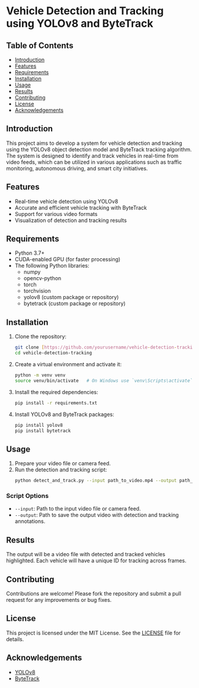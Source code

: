 # Vehicle Detection and Tracking using YOLOv8 and ByteTrack

## Table of Contents
- [Introduction](#introduction)
- [Features](#features)
- [Requirements](#requirements)
- [Installation](#installation)
- [Usage](#usage)
- [Results](#results)
- [Contributing](#contributing)
- [License](#license)
- [Acknowledgements](#acknowledgements)

## Introduction
This project aims to develop a system for vehicle detection and tracking using the YOLOv8 object detection model and ByteTrack tracking algorithm. The system is designed to identify and track vehicles in real-time from video feeds, which can be utilized in various applications such as traffic monitoring, autonomous driving, and smart city initiatives.

## Features
- Real-time vehicle detection using YOLOv8
- Accurate and efficient vehicle tracking with ByteTrack
- Support for various video formats
- Visualization of detection and tracking results

## Requirements
- Python 3.7+
- CUDA-enabled GPU (for faster processing)
- The following Python libraries:
  - numpy
  - opencv-python
  - torch
  - torchvision
  - yolov8 (custom package or repository)
  - bytetrack (custom package or repository)

## Installation
1. Clone the repository:
    ```bash
    git clone [https://github.com/yourusername/vehicle-detection-tracking.git](https://github.com/KevinElevenVN/Vehicle-Detection-and-Tracking-using-YOLOv8.git)
    cd vehicle-detection-tracking
    ```

2. Create a virtual environment and activate it:
    ```bash
    python -m venv venv
    source venv/bin/activate   # On Windows use `venv\Scripts\activate`
    ```

3. Install the required dependencies:
    ```bash
    pip install -r requirements.txt
    ```

4. Install YOLOv8 and ByteTrack packages:
    ```bash
    pip install yolov8
    pip install bytetrack
    ```

## Usage
1. Prepare your video file or camera feed.
2. Run the detection and tracking script:
    ```bash
    python detect_and_track.py --input path_to_video.mp4 --output path_to_output.mp4
    ```

### Script Options
- `--input`: Path to the input video file or camera feed.
- `--output`: Path to save the output video with detection and tracking annotations.

## Results
The output will be a video file with detected and tracked vehicles highlighted. Each vehicle will have a unique ID for tracking across frames.

## Contributing
Contributions are welcome! Please fork the repository and submit a pull request for any improvements or bug fixes.

## License
This project is licensed under the MIT License. See the [LICENSE](LICENSE) file for details.

## Acknowledgements
- [YOLOv8](https://github.com/ultralytics/yolov8)
- [ByteTrack](https://github.com/ifzhang/ByteTrack)
